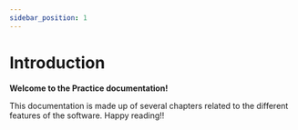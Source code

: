 ```yaml
---
sidebar_position: 1
---
```


# Introduction

**Welcome to the Practice documentation!**
 
This documentation is made up of several chapters related to the different features of the software. Happy reading!!
